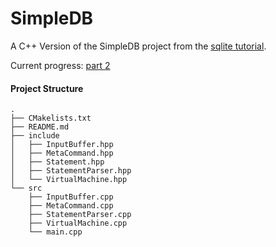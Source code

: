 # SimpleDB

A C++ Version of the SimpleDB project from the [sqlite tutorial](https://cstack.github.io/db_tutorial/).

Current progress: [part 2](https://cstack.github.io/db_tutorial/part_2.html)

#### Project Structure

```
.
├── CMakelists.txt
├── README.md
├── include
│   ├── InputBuffer.hpp
│   ├── MetaCommand.hpp
│   ├── Statement.hpp
│   ├── StatementParser.hpp
│   └── VirtualMachine.hpp
└── src
    ├── InputBuffer.cpp
    ├── MetaCommand.cpp
    ├── StatementParser.cpp
    ├── VirtualMachine.cpp
    └── main.cpp
```
